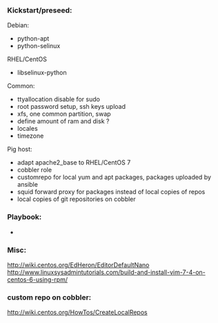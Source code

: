 ### Kickstart/preseed:
 Debian:
 - python-apt
 - python-selinux

 RHEL/CentOS
 - libselinux-python

 Common:
 - ttyallocation disable for sudo
 - root password setup, ssh keys upload
 - xfs, one common partition, swap
 - define amount of ram and disk ?
 - locales
 - timezone

Pig host:
 - adapt apache2_base to RHEL/CentOS 7
 - cobbler role
 - customrepo for local yum and apt packages, packages uploaded by ansible
 - squid forward proxy for packages instead of local copies of repos
 - local copies of git repositories on cobbler

### Playbook:
- <None>

### Misc:
http://wiki.centos.org/EdHeron/EditorDefaultNano
http://www.linuxsysadmintutorials.com/build-and-install-vim-7-4-on-centos-6-using-rpm/

### custom repo on cobbler:
http://wiki.centos.org/HowTos/CreateLocalRepos
